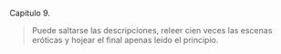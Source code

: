 <html><body><p>Capitulo 9.

</p><blockquote>Puede saltarse las descripciones, releer cien veces las escenas eróticas y hojear el final apenas leído el principio.</blockquote></body></html>